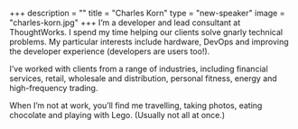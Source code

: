+++
description = ""
title = "Charles Korn"
type = "new-speaker"
image = "charles-korn.jpg"
+++
I’m a developer and lead consultant at ThoughtWorks. I spend my time helping our clients solve gnarly technical problems. My particular interests include hardware, DevOps and improving the developer experience (developers are users too!).

I’ve worked with clients from a range of industries, including financial services, retail, wholesale and distribution, personal fitness, energy and high-frequency trading.

When I’m not at work, you’ll find me travelling, taking photos, eating chocolate and playing with Lego. (Usually not all at once.)